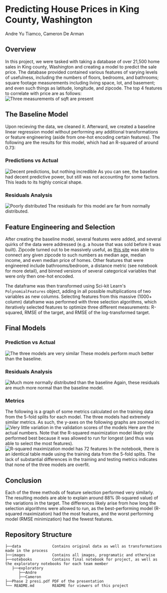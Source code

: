 # Predicting House Prices in King County, Washington
Andre Yu Tiamco, Cameron De Arman
## Overview
In this project, we were tasked with taking a database of over 21,500 home sales in King county, Washington and creating a model to predict the sale price. The database provided contained various features of varying levels of usefulness, including the numbers of floors, bedrooms,  and bathrooms; square footage measurements including living space, lot, and basement; and even such things as latitude, longitude, and zipcode. The top 4 features to correlate with price are as follows:
![Three measurements of sqft are present](images/Top_4.png)
## The Baseline Model
Upon recieving the data, we cleaned it. Afterward, we created a baseline linear regression model without performing any additional transformations or feature engineering (aside from one-hot encoding certain features). The following are the results for this model, which had an R-squared of around 0.73:
### Predictions vs Actual
![Decent predictions, but nothing incredible](images/Baseline.png)
As you can see, the baseline had decent predictive power, but still was not accounting for some factors. This leads to its highly conical shape.
### Residuals Analysis
![Poorly distributed](images/Baseline_Residuals.png)
The residuals for this model are far from normally distributed.
## Feature Engineering and Selection
After creating the baseline model, several features were added, and several quirks of the data were addressed (e.g. a house that was sold before it was built). Zipcode turned out to be massively useful, as [this site](https://www.bestplaces.net/) was able to connect any given zipcode to such numbers as median age, median income, and even median price of homes. Other features that were engineered include bathrooms/bedroom, a distance metric (see notebook for more detail), and binned versions of several categorical variables that were only then one-hot encoded.

The dataframe was then transformed using Sci-kit Learn's `PolynomialFeatures` object, adding in all possible multiplications of two variables as new columns. Selecting features from this massive (1000+ column) dataframe was performed with three selection algorithms, which iteratively selected features to optimize three different measurements: R-squared, RMSE of the target, and RMSE of the log-transformed target.
## Final Models
### Prediction vs Actual
![The three models are very similar](images/Predictions.png)
These models perform much better than the baseline.
### Residuals Analysis
![Much more normally distributed than the baseline](images/Residuals.png)
Again, these residuals are much more normal than the baseline model.
### Metrics
The following is a graph of some metrics calculated on the training data from the 5-fold splits for each model. The three models had extremely similar metrics. As such, the y-axes on the following graphs are zoomed in:
![Very little variation in the validation scores of the models](images/Metrics.png)
Here are the actual numbers. Note that the R-squared maximization model likely only performed best because it was allowed to run for longest (and thus was able to select the most features).
![R-squared maximization model has 72 features](images/Table.PNG)
In the notebook, there is an identical table made using the training data from the 5-fold splits. The lack of substantial differences in the training and testing metrics indicates that none of the three models are overfit.
## Conclusion
Each of the three methods of feature selection performed very similarly. The resulting models are able to explain around 88% (R-squared value) of the variations in the target. The differences likely arise from how long the selection algorithms were allowed to run, as the best-performing model (R-squared maximization) had the most features, and the worst performing model (RMSE minimization) had the fewest features.
## Repository Structure
```
├──data              Contains original data as well as transformations made in the process  
├──images            Contains all images, programatic and otherwise  
├──notebooks         Contains final notebook for project, as well as the exploratory notebooks for each team member  
   ├──exploratory  
      ├──Andre  
      ├──Cameron  
├──Phase 2 presi.pdf PDF of the presentation  
└── README.md        README for viewers of this project